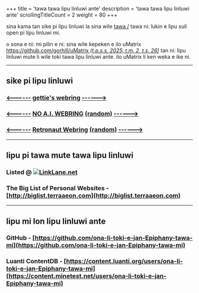 +++
title               = 'tawa tawa lipu linluwi ante'
description         = 'tawa tawa lipu linluwi ante'
scrollingTitleCount = 2
weight              = 80
+++

sina kama tan sike pi lipu linluwi la sina wile [tawa /](/) tawa ni: lukin e
lipu suli open pi lipu linluwi mi.

o sona e ni: mi pilin e ni: sina wile kepeken e ilo uMatrix
[https://github.com/gorhill/uMatrix *(t.p.s.s. 2025, t.m. 2, t.s. 26)*](https://github.com/gorhill/uMatrix)
tan ni: lipu linluwi mute li wile toki tawa lipu linluwi ante. ilo uMatrix li
ken weka e ike ni.

---

## sike pi lipu linluwi

### [<------](https://webring.getimiskon.xyz/paltepuk/prev) [gettie's webring](https://webring.getimiskon.xyz) [------>](https://webring.getimiskon.xyz/paltepuk/next)

### [<------](https://baccyflap.com/noai/?prv&s=pal) [NO A.I. WEBRING](https://baccyflap.com/noai) [(random)](https://baccyflap.com/noai/?rnd) [------>](https://baccyflap.com/noai/?nxt&s=pal)

### [<------](https://webring.dinhe.net/prev/https://paltepuk.xyz/links) [Retronaut Webring](https://webring.dinhe.net) [(random)](https://webring.dinhe.net/random) [------>](https://webring.dinhe.net/next/https://paltepuk.xyz/links)

---

## lipu pi tawa mute tawa lipu linluwi

### Listed @ [![LinkLane.net](/web-buttons/linklane.net.webp)](https://linklane.net)

### The Big List of Personal Websites - [http://biglist.terraaeon.com](http://biglist.terraaeon.com)

---

## lipu mi lon lipu linluwi ante

### GitHub - [https://github.com/ona-li-toki-e-jan-Epiphany-tawa-mi](https://github.com/ona-li-toki-e-jan-Epiphany-tawa-mi)

### Luanti ContentDB - [https://content.luanti.org/users/ona-li-toki-e-jan-Epiphany-tawa-mi](https://content.minetest.net/users/ona-li-toki-e-jan-Epiphany-tawa-mi)
